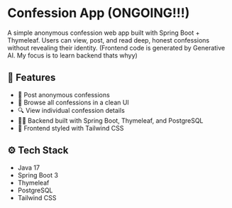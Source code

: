 # Confession App (ONGOING!!!)

A simple anonymous confession web app built with Spring Boot + Thymeleaf. Users can view, post, and read deep, honest confessions without revealing their identity. (Frontend code is generated by Generative AI. My focus is to learn backend thats whyy)

## 🚀 Features

- 💬 Post anonymous confessions
- 📄 Browse all confessions in a clean UI
- 🔍 View individual confession details
- 🧑‍💻 Backend built with Spring Boot, Thymeleaf, and PostgreSQL
- 🎨 Frontend styled with Tailwind CSS

## ⚙️ Tech Stack

- Java 17
- Spring Boot 3
- Thymeleaf
- PostgreSQL
- Tailwind CSS


